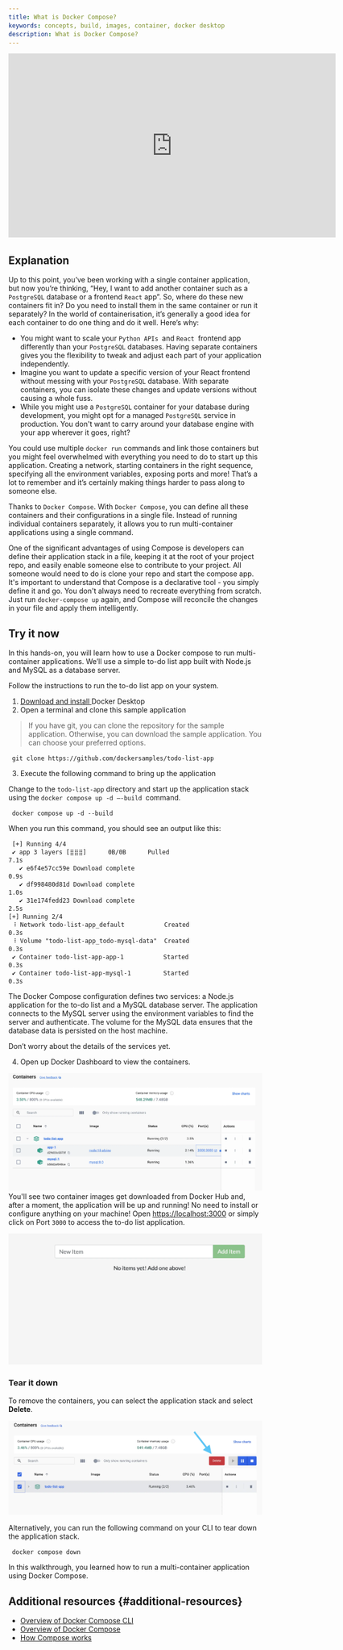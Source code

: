 ```yaml
---
title: What is Docker Compose?
keywords: concepts, build, images, container, docker desktop
description: What is Docker Compose?
---
```


<iframe width="650" height="365" src="https://www.youtube.com/embed/nsWWQ1xoEy0?rel=0" title="YouTube video player" frameborder="0" allow="accelerometer; autoplay; clipboard-write; encrypted-media; gyroscope; picture-in-picture; web-share" allowfullscreen></iframe>

## Explanation

Up to this point, you’ve been working with a single container application, but now you’re thinking, “Hey, I want to add another container such as a `PostgreSQL` database or a frontend `React` app”. So, where do these new containers fit in? Do you need to install them in the same container or run it separately? In the world of containerisation, it’s generally a good idea for each container to do one thing and do it well. Here’s why:



* You might want to scale your `Python APIs `and `React `frontend app differently than your `PostgreSQL` databases. Having separate containers gives you the flexibility to tweak and adjust each part of your application independently.
* Imagine you want to update a specific version of your React frontend without messing with your `PostgreSQL` database. With separate containers, you can isolate these changes and update versions without causing a whole fuss.
* While you might use a `PostgreSQL` container for your database during development, you might opt for a managed `PostgreSQL` service in production. You don't want to carry around your database engine with your app wherever it goes, right?

You could use multiple `docker run` commands and link those containers but you might feel overwhelmed with everything you need to do to start up this application. Creating a network, starting containers in the right sequence, specifying all the environment variables, exposing ports and more! That’s a lot to remember and it’s certainly making things harder to pass along to someone else.

Thanks to `Docker Compose`. With `Docker Compose`, you can define all these containers and their configurations in a single file. Instead of running individual containers separately, it allows you to run multi-container applications using a single command.

One of the significant advantages of using Compose is developers can define their application stack in a file, keeping it at the root of your project repo, and easily enable someone else to contribute to your project. All someone would need to do is clone your repo and start the compose app. It's important to understand that Compose is a declarative tool - you simply define it and go.  You don't always need to recreate everything from scratch. Just run `docker-compose up` again, and Compose will reconcile the changes in your file and apply them intelligently.


## Try it now 

In this hands-on, you will learn how to use a Docker compose to run multi-container applications. We’ll use a simple to-do list app built with Node.js and MySQL as a database server.

Follow the instructions to run the to-do list app on your system.



1. [Download  and install ](https://www.docker.com/products/docker-desktop/)Docker Desktop
2. Open a terminal and clone this sample application

> If you have git, you can clone the repository for the sample application. Otherwise, you can download the sample application. You can choose your preferred options.

```console
 git clone https://github.com/dockersamples/todo-list-app 
```

3. Execute the following command to bring up the application

Change to the `todo-list-app` directory and start up the application stack using the `docker compose up -d —-build `command. 

```console
 docker compose up -d --build
```


When you run this command, you should see an output like this:

```console
 [+] Running 4/4
 ✔ app 3 layers [⣿⣿⣿]      0B/0B      Pulled                                                                   7.1s
   ✔ e6f4e57cc59e Download complete                                                                            0.9s
   ✔ df998480d81d Download complete                                                                            1.0s
   ✔ 31e174fedd23 Download complete                                                                            2.5s
[+] Running 2/4
 ⠸ Network todo-list-app_default           Created                                                             0.3s
 ⠸ Volume "todo-list-app_todo-mysql-data"  Created                                                             0.3s
 ✔ Container todo-list-app-app-1           Started                                                             0.3s
 ✔ Container todo-list-app-mysql-1         Started                                                             0.3s
```


The Docker Compose configuration defines two services: a Node.js application for the to-do list and a MySQL database server. The application connects to the MySQL server using the environment variables to find the server and authenticate. The volume for the MySQL data ensures that the database data is persisted on the host machine. 

Don’t worry about the details of the services yet. 



4. Open up Docker Dashboard to view the containers.


![A screenshot of Docker Desktop dashboard showing the list of containers running todo-list app](images/todo-list-containers.webp?border=true&w=950&h=400)
You'll see two container images get downloaded from Docker Hub and, after a moment, the application will be up and running! No need to install or configure anything on your machine! Open [https://localhost:3000](https://localhost:300) or simply click on Port `3000` to access the to-do list application. 

![A screenshot of a webpage showing the todo-list application running on port 3000](images/todo-list-app.webp?border=true&w=950&h=400)

### Tear it down

To remove the containers, you can select the application stack and select **Delete**.

![A screenshot of Docker Desktop Dashboard showing the containers tab with an arrow pointing to the “Delete” button](images/todo-list-delete.webp?w=930&h=400)

Alternatively, you can run the following command on your CLI to tear down the application stack.

```console
 docker compose down
```

In this walkthrough, you learned how to run a multi-container application using Docker Compose.


## Additional resources {#additional-resources}

* [Overview of Docker Compose CLI](https://docs.docker.com/compose/reference/)
* [Overview of Docker Compose](https://docs.docker.com/compose/)
* [How Compose works](https://docs.docker.com/compose/compose-application-model/)
